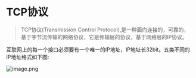 # TCP协议

>TCP协议(Transmission Control Protocol),是一种面向连接的，可靠的，基于字节流传输的网络协议，它是传输层的协议，基于网络层的IP协议。

互联网上的每一个接口必须要有一个唯一的IP地址，IP地址长32bit。五类不同的IP地址格式如下图:

![image.png](https://b3logfile.com/file/2020/10/image-a9172306.png)